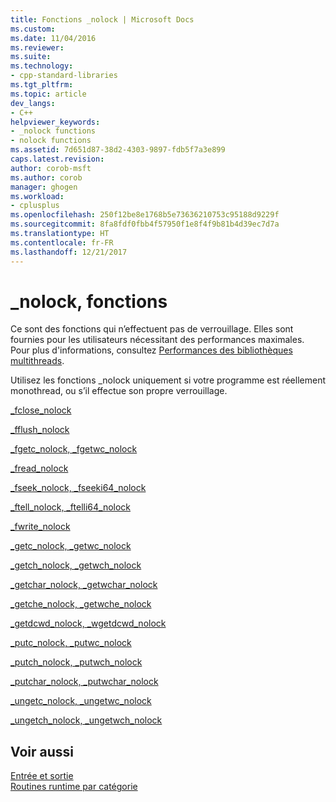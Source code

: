 ```yaml
---
title: Fonctions _nolock | Microsoft Docs
ms.custom: 
ms.date: 11/04/2016
ms.reviewer: 
ms.suite: 
ms.technology:
- cpp-standard-libraries
ms.tgt_pltfrm: 
ms.topic: article
dev_langs:
- C++
helpviewer_keywords:
- _nolock functions
- nolock functions
ms.assetid: 7d651d87-38d2-4303-9897-fdb5f7a3e899
caps.latest.revision: 
author: corob-msft
ms.author: corob
manager: ghogen
ms.workload:
- cplusplus
ms.openlocfilehash: 250f12be8e1768b5e73636210753c95188d9229f
ms.sourcegitcommit: 8fa8fdf0fbb4f57950f1e8f4f9b81b4d39ec7d7a
ms.translationtype: HT
ms.contentlocale: fr-FR
ms.lasthandoff: 12/21/2017
---
```

# <a name="nolock-functions"></a>_nolock, fonctions
Ce sont des fonctions qui n’effectuent pas de verrouillage. Elles sont fournies pour les utilisateurs nécessitant des performances maximales. Pour plus d'informations, consultez [Performances des bibliothèques multithreads](../c-runtime-library/multithreaded-libraries-performance.md).  
  
 Utilisez les fonctions _nolock uniquement si votre programme est réellement monothread, ou s’il effectue son propre verrouillage.  
  
 [_fclose_nolock](../c-runtime-library/reference/fclose-nolock.md)  
  
 [_fflush_nolock](../c-runtime-library/reference/fflush-nolock.md)  
  
 [_fgetc_nolock, _fgetwc_nolock](../c-runtime-library/reference/fgetc-nolock-fgetwc-nolock.md)  
  
 [_fread_nolock](../c-runtime-library/reference/fread-nolock.md)  
  
 [_fseek_nolock, _fseeki64_nolock](../c-runtime-library/reference/fseek-nolock-fseeki64-nolock.md)  
  
 [_ftell_nolock, _ftelli64_nolock](../c-runtime-library/reference/ftell-nolock-ftelli64-nolock.md)  
  
 [_fwrite_nolock](../c-runtime-library/reference/fwrite-nolock.md)  
  
 [_getc_nolock, _getwc_nolock](../c-runtime-library/reference/getc-nolock-getwc-nolock.md)  
  
 [_getch_nolock, _getwch_nolock](../c-runtime-library/reference/getch-nolock-getwch-nolock.md)  
  
 [_getchar_nolock, _getwchar_nolock](../c-runtime-library/reference/getchar-nolock-getwchar-nolock.md)  
  
 [_getche_nolock, _getwche_nolock](../c-runtime-library/reference/getche-nolock-getwche-nolock.md)  
  
 [_getdcwd_nolock, _wgetdcwd_nolock](../c-runtime-library/reference/getdcwd-nolock-wgetdcwd-nolock.md)  
  
 [_putc_nolock, _putwc_nolock](../c-runtime-library/reference/putc-nolock-putwc-nolock.md)  
  
 [_putch_nolock, _putwch_nolock](../c-runtime-library/reference/putch-nolock-putwch-nolock.md)  
  
 [_putchar_nolock, _putwchar_nolock](../c-runtime-library/reference/putchar-nolock-putwchar-nolock.md)  
  
 [_ungetc_nolock, _ungetwc_nolock](../c-runtime-library/reference/ungetc-nolock-ungetwc-nolock.md)  
  
 [_ungetch_nolock, _ungetwch_nolock](../c-runtime-library/reference/ungetch-ungetwch-ungetch-nolock-ungetwch-nolock.md)  
  
## <a name="see-also"></a>Voir aussi  
 [Entrée et sortie](../c-runtime-library/input-and-output.md)   
 [Routines runtime par catégorie](../c-runtime-library/run-time-routines-by-category.md)